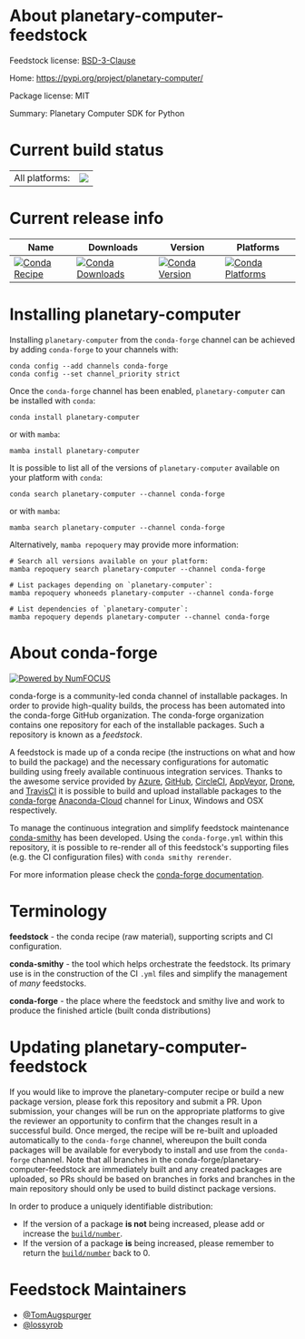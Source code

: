 About planetary-computer-feedstock
==================================

Feedstock license: [BSD-3-Clause](https://github.com/conda-forge/planetary-computer-feedstock/blob/main/LICENSE.txt)

Home: https://pypi.org/project/planetary-computer/

Package license: MIT

Summary: Planetary Computer SDK for Python

Current build status
====================


<table><tr><td>All platforms:</td>
    <td>
      <a href="https://dev.azure.com/conda-forge/feedstock-builds/_build/latest?definitionId=12632&branchName=main">
        <img src="https://dev.azure.com/conda-forge/feedstock-builds/_apis/build/status/planetary-computer-feedstock?branchName=main">
      </a>
    </td>
  </tr>
</table>

Current release info
====================

| Name | Downloads | Version | Platforms |
| --- | --- | --- | --- |
| [![Conda Recipe](https://img.shields.io/badge/recipe-planetary--computer-green.svg)](https://anaconda.org/conda-forge/planetary-computer) | [![Conda Downloads](https://img.shields.io/conda/dn/conda-forge/planetary-computer.svg)](https://anaconda.org/conda-forge/planetary-computer) | [![Conda Version](https://img.shields.io/conda/vn/conda-forge/planetary-computer.svg)](https://anaconda.org/conda-forge/planetary-computer) | [![Conda Platforms](https://img.shields.io/conda/pn/conda-forge/planetary-computer.svg)](https://anaconda.org/conda-forge/planetary-computer) |

Installing planetary-computer
=============================

Installing `planetary-computer` from the `conda-forge` channel can be achieved by adding `conda-forge` to your channels with:

```
conda config --add channels conda-forge
conda config --set channel_priority strict
```

Once the `conda-forge` channel has been enabled, `planetary-computer` can be installed with `conda`:

```
conda install planetary-computer
```

or with `mamba`:

```
mamba install planetary-computer
```

It is possible to list all of the versions of `planetary-computer` available on your platform with `conda`:

```
conda search planetary-computer --channel conda-forge
```

or with `mamba`:

```
mamba search planetary-computer --channel conda-forge
```

Alternatively, `mamba repoquery` may provide more information:

```
# Search all versions available on your platform:
mamba repoquery search planetary-computer --channel conda-forge

# List packages depending on `planetary-computer`:
mamba repoquery whoneeds planetary-computer --channel conda-forge

# List dependencies of `planetary-computer`:
mamba repoquery depends planetary-computer --channel conda-forge
```


About conda-forge
=================

[![Powered by
NumFOCUS](https://img.shields.io/badge/powered%20by-NumFOCUS-orange.svg?style=flat&colorA=E1523D&colorB=007D8A)](https://numfocus.org)

conda-forge is a community-led conda channel of installable packages.
In order to provide high-quality builds, the process has been automated into the
conda-forge GitHub organization. The conda-forge organization contains one repository
for each of the installable packages. Such a repository is known as a *feedstock*.

A feedstock is made up of a conda recipe (the instructions on what and how to build
the package) and the necessary configurations for automatic building using freely
available continuous integration services. Thanks to the awesome service provided by
[Azure](https://azure.microsoft.com/en-us/services/devops/), [GitHub](https://github.com/),
[CircleCI](https://circleci.com/), [AppVeyor](https://www.appveyor.com/),
[Drone](https://cloud.drone.io/welcome), and [TravisCI](https://travis-ci.com/)
it is possible to build and upload installable packages to the
[conda-forge](https://anaconda.org/conda-forge) [Anaconda-Cloud](https://anaconda.org/)
channel for Linux, Windows and OSX respectively.

To manage the continuous integration and simplify feedstock maintenance
[conda-smithy](https://github.com/conda-forge/conda-smithy) has been developed.
Using the ``conda-forge.yml`` within this repository, it is possible to re-render all of
this feedstock's supporting files (e.g. the CI configuration files) with ``conda smithy rerender``.

For more information please check the [conda-forge documentation](https://conda-forge.org/docs/).

Terminology
===========

**feedstock** - the conda recipe (raw material), supporting scripts and CI configuration.

**conda-smithy** - the tool which helps orchestrate the feedstock.
                   Its primary use is in the construction of the CI ``.yml`` files
                   and simplify the management of *many* feedstocks.

**conda-forge** - the place where the feedstock and smithy live and work to
                  produce the finished article (built conda distributions)


Updating planetary-computer-feedstock
=====================================

If you would like to improve the planetary-computer recipe or build a new
package version, please fork this repository and submit a PR. Upon submission,
your changes will be run on the appropriate platforms to give the reviewer an
opportunity to confirm that the changes result in a successful build. Once
merged, the recipe will be re-built and uploaded automatically to the
`conda-forge` channel, whereupon the built conda packages will be available for
everybody to install and use from the `conda-forge` channel.
Note that all branches in the conda-forge/planetary-computer-feedstock are
immediately built and any created packages are uploaded, so PRs should be based
on branches in forks and branches in the main repository should only be used to
build distinct package versions.

In order to produce a uniquely identifiable distribution:
 * If the version of a package **is not** being increased, please add or increase
   the [``build/number``](https://docs.conda.io/projects/conda-build/en/latest/resources/define-metadata.html#build-number-and-string).
 * If the version of a package **is** being increased, please remember to return
   the [``build/number``](https://docs.conda.io/projects/conda-build/en/latest/resources/define-metadata.html#build-number-and-string)
   back to 0.

Feedstock Maintainers
=====================

* [@TomAugspurger](https://github.com/TomAugspurger/)
* [@lossyrob](https://github.com/lossyrob/)

